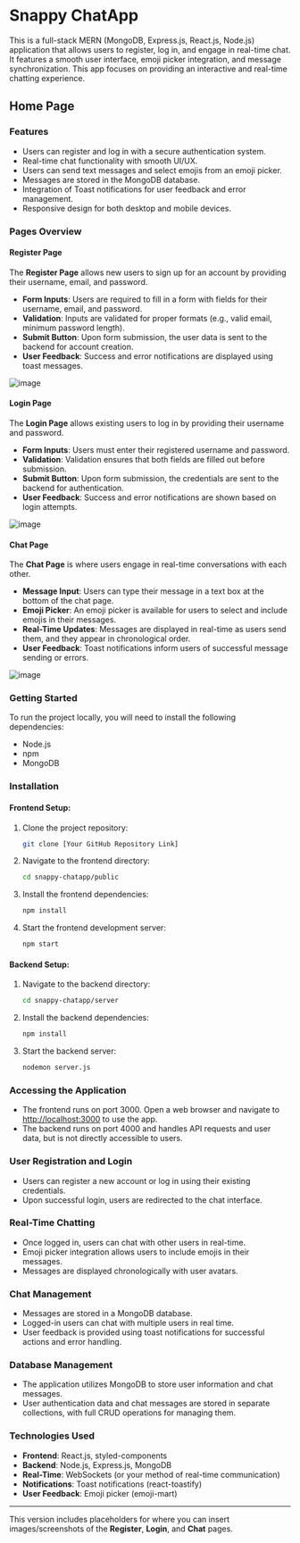 # Snappy ChatApp

This is a full-stack MERN (MongoDB, Express.js, React.js, Node.js) application that allows users to register, log in, and engage in real-time chat. It features a smooth user interface, emoji picker integration, and message synchronization. This app focuses on providing an interactive and real-time chatting experience.

## Home Page

### Features
- Users can register and log in with a secure authentication system.
- Real-time chat functionality with smooth UI/UX.
- Users can send text messages and select emojis from an emoji picker.
- Messages are stored in the MongoDB database.
- Integration of Toast notifications for user feedback and error management.
- Responsive design for both desktop and mobile devices.
  
### Pages Overview

#### Register Page
The **Register Page** allows new users to sign up for an account by providing their username, email, and password.

- **Form Inputs**: Users are required to fill in a form with fields for their username, email, and password.
- **Validation**: Inputs are validated for proper formats (e.g., valid email, minimum password length).
- **Submit Button**: Upon form submission, the user data is sent to the backend for account creation.
- **User Feedback**: Success and error notifications are displayed using toast messages.

![image](https://github.com/user-attachments/assets/a5781276-f936-4e6c-945c-e5ca3b4c6e62)


#### Login Page
The **Login Page** allows existing users to log in by providing their username and password.

- **Form Inputs**: Users must enter their registered username and password.
- **Validation**: Validation ensures that both fields are filled out before submission.
- **Submit Button**: Upon form submission, the credentials are sent to the backend for authentication.
- **User Feedback**: Success and error notifications are shown based on login attempts.

![image](https://github.com/user-attachments/assets/b5e2b37b-1941-46a9-b3bf-ee80ba0a7d99)

#### Chat Page
The **Chat Page** is where users engage in real-time conversations with each other.

- **Message Input**: Users can type their message in a text box at the bottom of the chat page.
- **Emoji Picker**: An emoji picker is available for users to select and include emojis in their messages.
- **Real-Time Updates**: Messages are displayed in real-time as users send them, and they appear in chronological order.
- **User Feedback**: Toast notifications inform users of successful message sending or errors.

![image](https://github.com/user-attachments/assets/3a65295c-fa23-45ca-990f-0d83448437ed)



### Getting Started
To run the project locally, you will need to install the following dependencies:

- Node.js
- npm
- MongoDB

### Installation

#### Frontend Setup:

1. Clone the project repository:
    ```bash
    git clone [Your GitHub Repository Link]
    ```

2. Navigate to the frontend directory:
    ```bash
    cd snappy-chatapp/public
    ```

3. Install the frontend dependencies:
    ```bash
    npm install
    ```

4. Start the frontend development server:
    ```bash
    npm start
    ```

#### Backend Setup:

1. Navigate to the backend directory:
    ```bash
    cd snappy-chatapp/server
    ```

2. Install the backend dependencies:
    ```bash
    npm install
    ```

3. Start the backend server:
    ```bash
    nodemon server.js
    ```

### Accessing the Application
- The frontend runs on port 3000. Open a web browser and navigate to [http://localhost:3000](http://localhost:3000) to use the app.
- The backend runs on port 4000 and handles API requests and user data, but is not directly accessible to users.

### User Registration and Login
- Users can register a new account or log in using their existing credentials.
- Upon successful login, users are redirected to the chat interface.

### Real-Time Chatting
- Once logged in, users can chat with other users in real-time.
- Emoji picker integration allows users to include emojis in their messages.
- Messages are displayed chronologically with user avatars.

### Chat Management
- Messages are stored in a MongoDB database.
- Logged-in users can chat with multiple users in real time.
- User feedback is provided using toast notifications for successful actions and error handling.


### Database Management
- The application utilizes MongoDB to store user information and chat messages.
- User authentication data and chat messages are stored in separate collections, with full CRUD operations for managing them.

### Technologies Used
- **Frontend**: React.js, styled-components
- **Backend**: Node.js, Express.js, MongoDB
- **Real-Time**: WebSockets (or your method of real-time communication)
- **Notifications**: Toast notifications (react-toastify)
- **User Feedback**: Emoji picker (emoji-mart)

---

This version includes placeholders for where you can insert images/screenshots of the **Register**, **Login**, and **Chat** pages.
